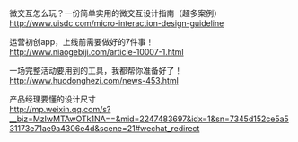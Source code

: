 微交互怎么玩？一份简单实用的微交互设计指南（超多案例）  
http://www.uisdc.com/micro-interaction-design-guideline

运营初创app，上线前需要做好的7件事！  
http://www.niaogebiji.com/article-10007-1.html

一场完整活动要用到的工具，我都帮你准备好了！  
http://www.huodonghezi.com/news-453.html

产品经理要懂的设计尺寸  
http://mp.weixin.qq.com/s?__biz=MzIwMTAwOTk1NA==&mid=2247483697&idx=1&sn=7345d152ce5a531173e71ae9a4306e4d&scene=21#wechat_redirect
